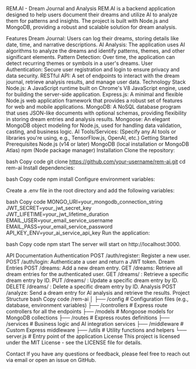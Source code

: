 REM.AI - Dream Journal and Analysis
REM.AI is a backend application designed to help users document their dreams and utilize AI to analyze them for patterns and insights. The project is built with Node.js and MongoDB, providing a robust and scalable solution for dream analysis.

Features
Dream Journal: Users can log their dreams, storing details like date, time, and narrative descriptions.
AI Analysis: The application uses AI algorithms to analyze the dreams and identify patterns, themes, and other significant elements.
Pattern Detection: Over time, the application can detect recurring themes or symbols in a user's dreams.
User Authentication: Secure user registration and login to ensure privacy and data security.
RESTful API: A set of endpoints to interact with the dream journal, retrieve analysis results, and manage user data.
Technology Stack
Node.js: A JavaScript runtime built on Chrome's V8 JavaScript engine, used for building the server-side application.
Express.js: A minimal and flexible Node.js web application framework that provides a robust set of features for web and mobile applications.
MongoDB: A NoSQL database program that uses JSON-like documents with optional schemas, providing flexibility in storing dream entries and analysis results.
Mongoose: An elegant MongoDB object modeling for Node.js, used for handling data validation, casting, and business logic.
AI Tools/Services: (Specify any AI tools or libraries you're using, e.g., TensorFlow.js, OpenAI, etc.)
Getting Started
Prerequisites
Node.js (v14 or later)
MongoDB (local installation or MongoDB Atlas)
npm (Node package manager)
Installation
Clone the repository:

bash
Copy code
git clone https://github.com/your-username/rem-ai.git
cd rem-ai
Install dependencies:

bash
Copy code
npm install
Configure environment variables:

Create a .env file in the root directory and add the following variables:

bash
Copy code
MONGO_URI=your_mongodb_connection_string
JWT_SECRET=your_jwt_secret_key
JWT_LIFETIME=your_jwt_lifetime_duration
EMAIL_USER=your_email_service_username
EMAIL_PASS=your_email_service_password
API_KEY_ENV=your_ai_service_api_key
Run the application:

bash
Copy code
npm start
The server will start on http://localhost:3000.

API Documentation
Authentication
POST /auth/register: Register a new user.
POST /auth/login: Authenticate a user and return a JWT token.
Dream Entries
POST /dreams: Add a new dream entry.
GET /dreams: Retrieve all dream entries for the authenticated user.
GET /dreams/
: Retrieve a specific dream entry by ID.
PUT /dreams/
: Update a specific dream entry by ID.
DELETE /dreams/
: Delete a specific dream entry by ID.
Analysis
POST /analyze: Send a dream entry for AI analysis and retrieve the results.
Project Structure
bash
Copy code
/rem-ai
│
├── /config          # Configuration files (e.g., database, environment variables)
├── /controllers     # Express route controllers for all the endpoints
├── /models          # Mongoose models for MongoDB collections
├── /routes          # Express routes definitions
├── /services        # Business logic and AI integration services
├── /middleware      # Custom Express middleware
├── /utils           # Utility functions and helpers
└── server.js        # Entry point of the application
License
This project is licensed under the MIT License - see the LICENSE file for details.

Contact
If you have any questions or feedback, please feel free to reach out via email or open an issue on GitHub.
